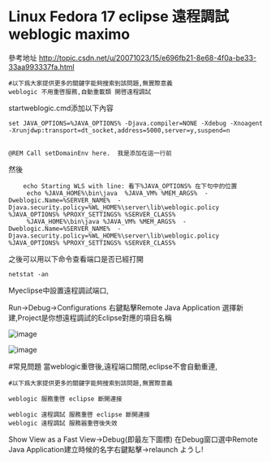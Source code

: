 # Linux Fedora 17 eclipse 遠程調試 weblogic maximo  

參考地址 http://topic.csdn.net/u/20071023/15/e696fb21-8e68-4f0a-be33-33aa993337fa.html
```Bat
#以下爲大家提供更多的關鍵字能夠搜索到該問題,無實際意義
weblogic 不用重啓服務,自動重載類 開啓遠程調試
```


startweblogic.cmd添加以下內容

```Bat
set JAVA_OPTIONS=%JAVA_OPTIONS% -Djava.compiler=NONE -Xdebug -Xnoagent  -Xrunjdwp:transport=dt_socket,address=5000,server=y,suspend=n 


@REM Call setDomainEnv here.  我是添加在這一行前
```

然後
```Bat
    echo Starting WLS with line: 看下%JAVA_OPTIONS% 在下句中的位置 
     echo %JAVA_HOME%\bin\java  %JAVA_VM% %MEM_ARGS%  -Dweblogic.Name=%SERVER_NAME%  -Djava.security.policy=%WL_HOME%\server\lib\weblogic.policy  %JAVA_OPTIONS% %PROXY_SETTINGS% %SERVER_CLASS% 
     %JAVA_HOME%\bin\java %JAVA_VM% %MEM_ARGS%  -Dweblogic.Name=%SERVER_NAME%  -Djava.security.policy=%WL_HOME%\server\lib\weblogic.policy  %JAVA_OPTIONS% %PROXY_SETTINGS% %SERVER_CLASS%
```

之後可以用以下命令查看端口是否已經打開
```Bat
netstat -an 
```

Myeclipse中設置遠程調試端口,

Run->Debug->Configurations  右鍵點擊Remote Java Application 選擇新建,Project是你想遠程調試的Eclipse對應的項目名稱
 
![image](https://gitee.com/shoukaiseki/blogdoc/raw/master/weblogic/Linux%20Fedora%2017%20eclipse%20%E9%81%A0%E7%A8%8B%E8%AA%BF%E8%A9%A6%20weblogic%20maximo/img/001.jpg)
 
![image](https://gitee.com/shoukaiseki/blogdoc/raw/master/weblogic/Linux%20Fedora%2017%20eclipse%20%E9%81%A0%E7%A8%8B%E8%AA%BF%E8%A9%A6%20weblogic%20maximo/img/002.jpg)

#常見問題
當weblogic重啓後,遠程端口關閉,eclipse不會自動重連,
```
#以下爲大家提供更多的關鍵字能夠搜索到該問題,無實際意義

weblogic 服務重啓 eclipse 斷開連接 

weblogic 遠程調試 服務重啓 eclipse 斷開連接
weblogic 遠程調試 服務器重啓後失效
```

Show View as a Fast View->Debug(即最左下圖標)
在Debug窗口選中Remote Java Application建立時候的名字右鍵點擊->relaunch
ようし!
